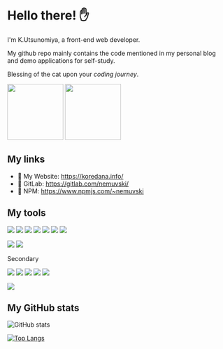 # Hello there! ✋

I'm K.Utsunomiya, a front-end web developer.

My github repo mainly contains the code mentioned in my personal blog and demo applications for self-study.

Blessing of the cat upon your *coding journey*.

<img src="https://media.giphy.com/media/JVglf7QjxaZZM2tjfB/giphy.gif" width="128" />

<img src="https://media.giphy.com/media/MdA16VIoXKKxNE8Stk/giphy.gif" width="128" />


## My links

- 📖 My Website: https://koredana.info/
- 🦊 GitLab: https://gitlab.com/nemuvski/
- 🎁 NPM: https://www.npmjs.com/~nemuvski


## My tools

![](https://img.shields.io/badge/JavaScript-f0db4f?style=flat-square&logo=javascript&logoColor=black)
![](https://img.shields.io/badge/TypeScript-007acc?style=flat-square&logo=typescript&logoColor=white)
![](https://img.shields.io/badge/CSS-0092bf?style=flat-square&logo=css3&logoColor=white)
![](https://img.shields.io/badge/Sass-bf4080?style=flat-square&logo=sass&logoColor=white)
![](https://img.shields.io/badge/HTML-e34c26?style=flat-square&logo=html5&logoColor=white)
![](https://img.shields.io/badge/React.js-61dafb?style=flat-square&logo=react&logoColor=black)
![](https://img.shields.io/badge/Gatsby.js-663399?style=flat-square&logo=gatsby&logoColor=white)

![](https://img.shields.io/badge/macOS-f5f5f7?style=flat-square&logo=apple&logoColor=black)
![](https://img.shields.io/badge/WebStorm-00cdd7?style=flat-square&logo=webstorm&logoColor=white)

Secondary

![](https://img.shields.io/badge/PHP-777bb4?style=flat-square&logo=php&logoColor=white)
![](https://img.shields.io/badge/Python-ffd43b?style=flat-square&logo=python&logoColor=306998)
![](https://img.shields.io/badge/Next.js-000000?style=flat-square&logo=next.js&logoColor=white)
![](https://img.shields.io/badge/Docker-2496ed?style=flat-square&logo=docker&logoColor=white)
![](https://img.shields.io/badge/Firebase-ffca28?style=flat-square&logo=firebase&logoColor=f57c00)

![](https://img.shields.io/badge/VSCode-007acc?style=flat-square&logo=visualstudiocode&logoColor=white)


## My GitHub stats

![GitHub stats](https://github-readme-stats.vercel.app/api?username=nemuvski&show_icons=true&theme=gruvbox&count_private=true&hide=contribs&hide_title=true&include_all_commits=true&cache_seconds=7200)

[![Top Langs](https://github-readme-stats.vercel.app/api/top-langs/?username=nemuvski&theme=gruvbox&langs_count=10&hide_title=true&show_icons=true&layout=compact&cache_seconds=7200)](https://github.com/anuraghazra/github-readme-stats)
